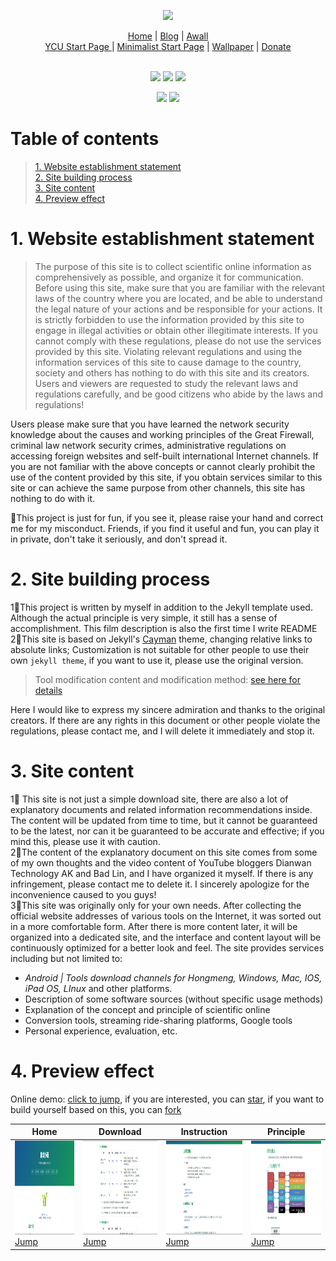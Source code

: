 <!-- logo -->
<p align="center">
    <a href="https://wangcy.tk" alt="Wangcy Logo">
    <img src="https://www.notion.so/image/https%3A%2F%2Fs3-us-west-2.amazonaws.com%2Fsecure.notion-static.com%2F9896bb2e-d7f9-41ac-a4e6-5f9ac2d2f652%2FWCY%E7%9A%84%E4%B8%AA%E4%BA%BAlogo.png?table=block&id=e714d3e8-f158-486c-87e0-baa42b87f805" height="173"/></a>
</p>

<!--个人项目跳转页-->
<div align="center">
    <a href="https://wangcy.tk">Home</a> |
    <a href="https://blog.wangcy.cf/">Blog</a> |
    <a href="https://wangcy.tk/wall">Awall</a> <br>
    <a href="https://ycu.wangcy.cf">YCU Start Page </a> |
    <a href="https://sou.wangcy.tk">Minimalist Start Page</a> |
    <a href="https://wangcy.tk/Wallpaper">Wallpaper</a> |
    <a href="https://donate.wangcy.tk">Donate</a> 
</div>

<!--语言标识-->
<br>
<p align="center">
    <img src="https://img.shields.io/badge/Language%20-HTML-blue">
    <img src="https://img.shields.io/badge/Language%20-MarkDown-green">
    <a href="https://github.com/pages-themes/cayman" ><img src="https://img.shields.io/badge/theme-Jekyll-red"></a>
</p>

<!--语言切换-->
<p align="center">
    <a href="https://wangcy.tk/wall/CHN"><img src="https://img.shields.io/badge/%E8%AF%AD%E8%A8%80-%E4%B8%AD%E6%96%87-brightgreen"></a>
    <a href="http://wangcy.tk/wall/Eng"><img src="https://img.shields.io/badge/Language-English-brightgreen"></a>
</p>    

# Table of contents
> [1. Website establishment statement](#1-website-establishment-statement)<br>
> [2. Site building process](#2-site-building-process)<br>
> [3. Site content](#3-site-content)<br>
> [4. Preview effect](#4-preview-effect)

# 1. Website establishment statement

> The purpose of this site is to collect scientific online information as comprehensively as possible, and organize it for communication. Before using this site, make sure that you are familiar with the relevant laws of the country where you are located, and be able to understand the legal nature of your actions and be responsible for your actions. It is strictly forbidden to use the information provided by this site to engage in illegal activities or obtain other illegitimate interests. If you cannot comply with these regulations, please do not use the services provided by this site. Violating relevant regulations and using the information services of this site to cause damage to the country, society and others has nothing to do with this site and its creators. Users and viewers are requested to study the relevant laws and regulations carefully, and be good citizens who abide by the laws and regulations!

Users please make sure that you have learned the network security knowledge about the causes and working principles of the Great Firewall, criminal law network security crimes, administrative regulations on accessing foreign websites and self-built international Internet channels. If you are not familiar with the above concepts or cannot clearly prohibit the use of the content provided by this site, if you obtain services similar to this site or can achieve the same purpose from other channels, this site has nothing to do with it.<br>

🤣This project is just for fun, if you see it, please raise your hand and correct me for my misconduct. Friends, if you find it useful and fun, you can play it in private, don't take it seriously, and don't spread it.

# 2. Site building process
1⃣️This project is written by myself in addition to the Jekyll template used. Although the actual principle is very simple, it still has a sense of accomplishment. This film description is also the first time I write README<br>
2⃣️This site is based on Jekyll's [Cayman](https://github.com/pages-themes/cayman) theme, changing relative links to absolute links; Customization is not suitable for other people to use their own ```jekyll theme```, if you want to use it, please use the original version. <br>

> Tool modification content and modification method: [see here for details](https://github.com/wchenyi/cayman#readme)

Here I would like to express my sincere admiration and thanks to the original creators. If there are any rights in this document or other people violate the regulations, please contact me, and I will delete it immediately and stop it.

# 3. Site content
1⃣️ This site is not just a simple download site, there are also a lot of explanatory documents and related information recommendations inside. The content will be updated from time to time, but it cannot be guaranteed to be the latest, nor can it be guaranteed to be accurate and effective; if you mind this, please use it with caution.<br>
2⃣️The content of the explanatory document on this site comes from some of my own thoughts and the video content of YouTube bloggers Dianwan Technology AK and Bad Lin, and I have organized it myself. If there is any infringement, please contact me to delete it. I sincerely apologize for the inconvenience caused to you guys!<br>
3⃣️This site was originally only for your own needs. After collecting the official website addresses of various tools on the Internet, it was sorted out in a more comfortable form. After there is more content later, it will be organized into a dedicated site, and the interface and content layout will be continuously optimized for a better look and feel. The site provides services including but not limited to:<br>

- *Android | Tools download channels for Hongmeng, Windows, Mac, IOS, iPad OS, LInux* and other platforms.
- Description of some software sources (without specific usage methods)
- Explanation of the concept and principle of scientific online
- Conversion tools, streaming ride-sharing platforms, Google tools
- Personal experience, evaluation, etc.

# 4. Preview effect
Online demo: [click to jump](https://wangcy.tk/wall), if you are interested, you can [star](https://github.com/login?return_to=%2Fwchenyi%2Fwall), if you want to build yourself based on this, you can [fork](https://github.com/login?return_to=%2Fwchenyi%2Fwall)

| Home | Download | Instruction | Principle |
|--|--|--|--|
| <img src='./shortcuts/主页.png' height='150'/> [Jump](http://wangcy.tk/wall/)  | <img src='./shortcuts/软件下载.png' height='150'/> [Jump](http://wangcy.tk/wall/assets/Android) | <img src='./shortcuts/说明文档.png' height='150'/> [Jump](http://wangcy.tk/wall/assets/doc) | <img src='./shortcuts/原理内容.png' height='150'/> [Jump](http://wangcy.tk/wall/Awall/%E7%BD%91%E7%BB%9C%E7%9A%84%E6%A6%82%E5%BF%B5) |
